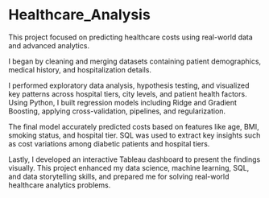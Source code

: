 # Healthcare_Analysis
This project focused on predicting healthcare costs using real-world data and advanced analytics.

I began by cleaning and merging datasets containing patient demographics, medical history, and hospitalization details.

I performed exploratory data analysis, hypothesis testing, and visualized key patterns across hospital tiers, city levels, and patient health factors. Using Python, I built regression models including Ridge and Gradient Boosting, applying cross-validation, pipelines, and regularization. 

The final model accurately predicted costs based on features like age, BMI, smoking status, and hospital tier. SQL was used to extract key insights such as cost variations among diabetic patients and hospital tiers. 

Lastly, I developed an interactive Tableau dashboard to present the findings visually. This project enhanced my data science, machine learning, SQL, and data storytelling skills, and prepared me for solving real-world healthcare analytics problems.

